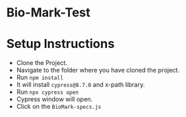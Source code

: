 # Bio-Mark-Test
 
# Setup Instructions

- Clone the Project.
- Navigate to the folder where you have cloned the project.
- Run ```npm install```
- It will install ```cypress@8.7.0``` and x-path library.
- Run ```npx cypress open```
- Cypress window will open.
- Click on the ```BioMark-specs.js```